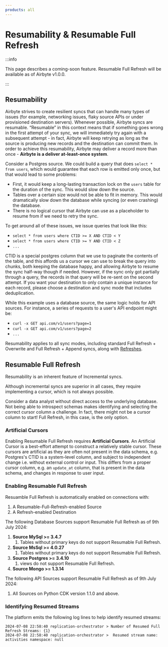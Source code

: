 ```yaml
---
products: all
---
```


# Resumability & Resumable Full Refresh

:::info

This page describes a coming-soon feature. Resumable Full Refresh will be available as of Airbyte v1.0.0.

:::

## Resumability

Airbyte strives to create resilient syncs that can handle many types of issues (for example, networking issues, flaky source APIs or under provisioned
destination servers). Whenever possible, Airbyte syncs are resumable. “Resumable” in this context means that if something goes wrong in the first attempt
of your sync, we will immediately try again with a subsequent attempt - in fact, Airbyte will keep retrying as long as the source is producing new records
and the destination can commit them. In order to achieve this resumability, Airbyte may deliver a record more than once - **Airbyte is a deliver at-least-once system**.

Consider a Postgres source. We could build a query that does `select * from users`, which would guarantee that each row is emitted only once, but that would lead to some problems:

- First, it would keep a long-lasting transaction lock on the `users` table for the duration of the sync.  This would slow down the source.
- Tables over a certain size would not be able to fit in memory. This would dramatically slow down the database while syncing (or even crashing) the database.
- There is no logical cursor that Airbyte can use as a placeholder to resume from if we need to retry the sync.

To get around all of these issues, we issue queries that look like this:

- `select * from users where CTID >= X AND CTID < Y`
- `select * from users where CTID >= Y AND CTID < Z`
- `...`

CTID is a special postgres column that we use to paginate the contents of the table, and this affords us a cursor we can use to break the query into chunks, both keeping the database happy, and allowing Airbyte to resume the sync half-way though if needed. However, if the sync only got partially through a query, the records in that query will be re-sent on the second attempt. If you want your destination to only contain a unique instance for each record, please choose a destination and sync mode that includes deduplication.

While this example uses a database source, the same logic holds for API sources. For instance, a series of requests to a user's API endpoint might be:

- `curl -x GET api.com/v1/users?page=1`
- `curl -x GET api.com/v1/users?page=2`
- `...`

Resumability applies to all sync modes, including standard Full Refresh + Overwrite and Full Refresh + Append syncs, along with [Refreshes](./../operator-guides/refreshes.md).

## Resumable Full Refresh

Resumability is an inherent feature of Incremental syncs. 


Although incremental syncs are superior in all cases, they require implementing a cursor, which is not always possible.

Consider a data analyst without direct access to the underlying database. Not being able to introspect schemas makes identifying and selecting the correct cursor column a challenge.
In fact, there might not be a cursor column to start! Full Refresh, in this case, is the only option.

### Artificial Cursors

Enabling Resumable Full Refresh requires **Artificial Cursors**. An Artificial Cursor is a best-effort attempt to construct a relatively stable cursor.
These cursors are artificial as they are often not present in the data schema, e.g. Postgres's CTID is a system-level column, and subject to independent
change i.e. without external control or input. This differs from a proper cursor column, e.g. an `update_at` column, that is present in the data schema,
and changes in response to user input.


### Enabling Resumable Full Refresh

Resuamble Full Refresh is automatically enabled on connections with:
1) A Resumable-Full-Refresh-enabled Source
2) A Refresh-enabled Destination

The following Database Sources support Resumable Full Refresh as of 9th July 2024:
1) **Source MySql >= 3.4.7**
   1) Tables without primary keys do not support Resumable Full Refresh.
2) **Source MsSql >= 4.0.27**
   1) Tables without primary keys do not support Resumable Full Refresh.
3) **Source Postgres >= 3.4.10**
   1) views do not support Resumable Full Refresh.
4) **Source Mongo >= 1.3.14**

The following API Sources support Resumable Full Refresh as of 9th July 2024:
1) All Sources on Python CDK version 1.1.0 and above.

### Identifying Resumed Streams

The platform emits the following log lines to help identify resumed streams:
```angular2html
2024-07-08 22:58:40 replication-orchestrator > Number of Resumed Full Refresh Streams: {1}
2024-07-08 22:58:40 replication-orchestrator >  Resumed stream name: activities namespace: null
```
